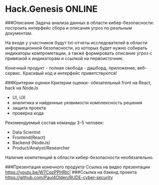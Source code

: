 # Hack.Genesis ONLINE #


###Описание
Задача анализа данных в области кибер-безопасности:
построить интерфейс сбора и описания угроз по реальным документам.

На входе у участников будут txt-отчеты исследователей в области информационной безопасности, из которых будет нужно собирать индикаторы компрометации, а также формировать описание угроз с привязкой к индикаторам и ссылкой на первоисточник.

Конечный продукт - полная свобода - дашборд, приложение, веб-сервис.
Красивый код и интерфейс приветствуются!

###Критерии оценки
Критерии оценки- обязательный front на React, back на NodeJs
- UI, UX
- аналитика и найденные уязвимости
комплексность решения
- защита проекта
- проверка кода

Рекомендуемый состав команды
3-5 человек:
- Data Scientist
- Frontend(React)
- Backend (NodeJs)
- Product/Analyst/Researcher

Наличие компетенций в области кибер-безопасности необязательно.

###Презентация конечного продукта
Ссылка на видео презентации https://youtu.be/W7CqzPPHRtc|
###Ссылка на бэкенд проекта
https://github.com/Paul4Olden/RUDE-cyber-security
